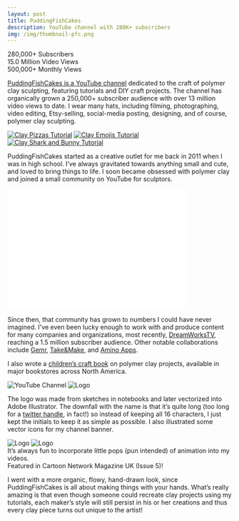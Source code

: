 ```yaml
---
layout: post
title: PuddingFishCakes
description: YouTube channel with 280K+ subscribers
img: /img/thumbnail-pfc.png
---
```


280,000+ Subscribers
<br/>
15.0 Million Video Views
<br/>
500,000+ Monthly Views 
<br/>

<a href="https://www.youtube.com/user/puddingfishcakes" alt="PuddingFishCakes on YouTube">PuddingFishCakes is a YouTube channel</a> dedicated to the craft of polymer clay sculpting, featuring tutorials and DIY craft projects. The channel has organically grown a 250,000+ subscriber audience with over 13 million video views to date. I wear many hats, including filming, photographing, video editing, Etsy-selling, social-media posting, designing, and of course, polymer clay sculpting. 
<br/>

<div class="img_row no-caption">
	<a class="linked-img" href="https://youtu.be/DHgyb8Lvdzs"><img class="col one" src="{{ site.baseurl }}/img/portfolio-pfc-3.png" alt="Clay Pizzas Tutorial" title="Clay Pizzas Tutorial"/></a>
    <a class="linked-img" href="https://youtu.be/oAoP3ddC-Qo"><img class="col one" src="{{ site.baseurl }}/img/portfolio-pfc-4.png" alt="Clay Emojis Tutorial" title="Clay Emojis Tutorial"/></a>
	<a class="linked-img" href="https://youtu.be/A_yGluSmuzY"><img class="col one" src="{{ site.baseurl }}/img/portfolio-pfc-5.jpg" alt="Clay Shark and Bunny Tutorial" title="Clay Shark and Bunny Tutorial"/></a>
</div>

PuddingFishCakes started as a creative outlet for me back in 2011 when I was in high school. I’ve always gravitated towards anything small and cute, and loved to bring things to life. I soon became obsessed with polymer clay and joined a small community on YouTube for sculptors.

<iframe src="//giphy.com/embed/e37pVSdh6DYEo" width="400" height="270" frameBorder="0" class="giphy-embed" allowFullScreen></iframe>

Since then, that community has grown to numbers I could have never imagined. I've even been lucky enough to work with and produce content for many companies and organizations, most recently, <a href="https://www.youtube.com/user/DreamworksAnimation">DreamWorksTV</a>, reaching a 1.5 million subscriber audience. 
Other notable collaborations include <a href="https://gemr.com/">Gemr</a>, <a href="https://takeandmake.co/">Take&amp;Make</a>, and <a href="http://www.aminoapps.com/get/crafty/">Amino Apps</a>.

I also wrote a <a href="http://amzn.to/1SmuwjR" alt="Clay Charm Magic!">children’s craft book</a> on polymer clay projects, available in major bookstores across North America.
<br/>

<div class="img_row no-caption">
	<img class="col two" src="{{ site.baseurl }}/img/portfolio-pfc-2.png" alt="YouTube Channel" title="YouTube Channel"/>
	<img class="col one" src="{{ site.baseurl }}/img/portfolio-pfc-1.png" alt="Logo" title="PuddingFishCakes Logo"/>
</div>

The logo was made from sketches in notebooks and later vectorized into Adobe Illustrator. The downfall with the name is that it’s quite long (too long for a <a href="https://twitter.com/pfishcakes">twitter handle</a>, in fact!) so instead of keeping all 16 characters, I just kept the initials to keep it as simple as possible. I also illustrated some vector icons for my channel banner.
<div class="img_row">
<img class="col two" src="{{ site.baseurl }}/img/portfolio-pfc-9.gif" alt="Logo" title="PuddingFishCakes Logo"/>

<img class="col one" src="{{ site.baseurl }}/img/portfolio-pfc-7.jpg" alt="Logo" title="PuddingFishCakes Logo"/>
</div>

<div class="col two caption">
	It’s always fun to incorporate little pops (pun intended) of animation into my videos.
</div>
<div class="col one caption">
    Featured in Cartoon Network Magazine UK (Issue 5)!
</div>



I went with a more organic, flowy, hand-drawn look, since PuddingFishCakes is all about making things with your hands. What’s really amazing is that even though someone could recreate clay projects using my tutorials, each maker’s style will still persist in his or her creations and thus every clay piece turns out unique to the artist!




<br/><br/><br/>